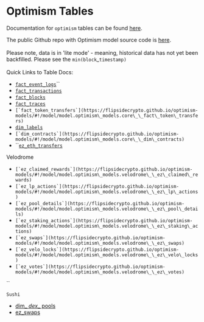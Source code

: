# Optimism Tables

Documentation for `optimism` tables can be found [here](https://flipsidecrypto.github.io/optimism-models/#!/overview).

The public Github repo with Optimism model source code is [here](https://github.com/FlipsideCrypto/optimism-models).\
\
Please note, data is in 'lite mode' - meaning, historical data has not yet been backfilled. Please see the `min(block`\_`timestamp)`\
\
Quick Links to Table Docs:

* [`fact_event_logs`](https://flipsidecrypto.github.io/optimism-models/#!/model/model.optimism\_models.core\_\_fact\_blocks)``
* [`fact_transactions`](https://flipsidecrypto.github.io/optimism-models/#!/model/model.optimism\_models.core\_\_fact\_transactions)
* [`fact_blocks`](https://flipsidecrypto.github.io/optimism-models/#!/model/model.optimism\_models.core\_\_fact\_blocks)
* [`fact_traces`](https://flipsidecrypto.github.io/optimism-models/#!/model/model.optimism\_models.core\_\_fact\_traces)
* ``[`fact_token_transfers`](https://flipsidecrypto.github.io/optimism-models/#!/model/model.optimism\_models.core\_\_fact\_token\_transfers)``
* [`dim_labels`](https://flipsidecrypto.github.io/optimism-models/#!/model/model.optimism\_models.core\_\_dim\_labels)
* ``[`dim_contracts`](https://flipsidecrypto.github.io/optimism-models/#!/model/model.optimism\_models.core\_\_dim\_contracts)``
* ``[`ez_eth_transfers`](https://flipsidecrypto.github.io/optimism-models/#!/model/model.optimism\_models.core\_\_ez\_eth\_transfers)

Velodrome

* ``[`ez_claimed_rewards`](https://flipsidecrypto.github.io/optimism-models/#!/model/model.optimism\_models.velodrome\_\_ez\_claimed\_rewards)``
* ``[`ez_lp_actions`](https://flipsidecrypto.github.io/optimism-models/#!/model/model.optimism\_models.velodrome\_\_ez\_lp\_actions)``
* ``[`ez_pool_details`](https://flipsidecrypto.github.io/optimism-models/#!/model/model.optimism\_models.velodrome\_\_ez\_pool\_details)``
* ``[`ez_staking_actions`](https://flipsidecrypto.github.io/optimism-models/#!/model/model.optimism\_models.velodrome\_\_ez\_staking\_actions)``
* ``[`ez_swaps`](https://flipsidecrypto.github.io/optimism-models/#!/model/model.optimism\_models.velodrome\_\_ez\_swaps)``
* ``[`ez_velo_locks`](https://flipsidecrypto.github.io/optimism-models/#!/model/model.optimism\_models.velodrome\_\_ez\_velo\_locks)``
* ``[`ez_votes`](https://flipsidecrypto.github.io/optimism-models/#!/model/model.optimism\_models.velodrome\_\_ez\_votes)``

``

`Sushi`

* [dim\_ _dex_\_ pools](https://flipsidecrypto.github.io/optimism-models/#!/model/model.optimism\_models.sushi\_\_dim\_dex\_pools)
* [ez\_swaps](https://flipsidecrypto.github.io/optimism-models/#!/model/model.optimism\_models.sushi\_\_ez\_swaps)

